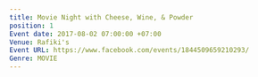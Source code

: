 ```yaml
---
title: Movie Night with Cheese, Wine, & Powder
position: 1
Event date: 2017-08-02 07:00:00 +07:00
Venue: Rafiki's
Event URL: https://www.facebook.com/events/1844509659210293/
Genre: MOVIE
---
```


